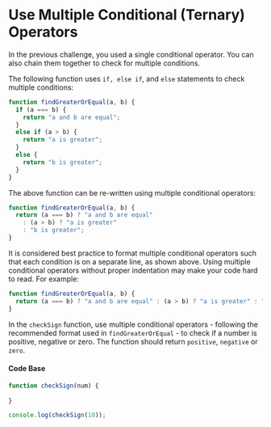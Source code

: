 # Use Multiple Conditional (Ternary) Operators

In the previous challenge, you used a single conditional operator. You can also chain them together to check for multiple conditions.

The following function uses `if, else if`, and `else` statements to check multiple conditions:

```javascript
function findGreaterOrEqual(a, b) {
  if (a === b) {
    return "a and b are equal";
  }
  else if (a > b) {
    return "a is greater";
  }
  else {
    return "b is greater";
  }
}
```
The above function can be re-written using multiple conditional operators:

```javascript
function findGreaterOrEqual(a, b) {
  return (a === b) ? "a and b are equal" 
    : (a > b) ? "a is greater" 
    : "b is greater";
}
```
It is considered best practice to format multiple conditional operators such that each condition is on a separate line, as shown above. Using multiple conditional operators without proper indentation may make your code hard to read. For example:

```javascript
function findGreaterOrEqual(a, b) {
  return (a === b) ? "a and b are equal" : (a > b) ? "a is greater" : "b is greater";
}

```
In the `checkSign` function, use multiple conditional operators - following the recommended format used in `findGreaterOrEqual` - to check if a number is positive, negative or zero. The function should return `positive`, `negative` or `zero`.


#### Code Base

```javascript
function checkSign(num) {
    
}

console.log(checkSign(10));
```